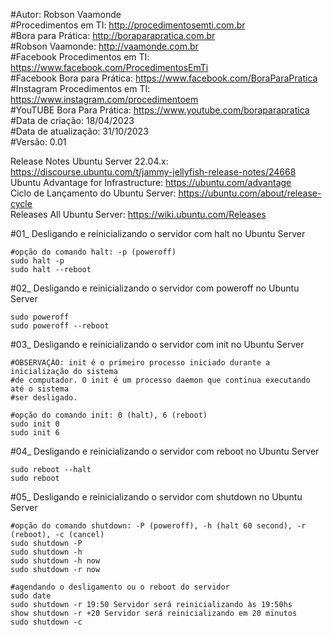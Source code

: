 #Autor: Robson Vaamonde<br>
#Procedimentos em TI: http://procedimentosemti.com.br<br>
#Bora para Prática: http://boraparapratica.com.br<br>
#Robson Vaamonde: http://vaamonde.com.br<br>
#Facebook Procedimentos em TI: https://www.facebook.com/ProcedimentosEmTi<br>
#Facebook Bora para Prática: https://www.facebook.com/BoraParaPratica<br>
#Instagram Procedimentos em TI: https://www.instagram.com/procedimentoem<br>
#YouTUBE Bora Para Prática: https://www.youtube.com/boraparapratica<br>
#Data de criação: 18/04/2023<br>
#Data de atualização: 31/10/2023<br>
#Versão: 0.01<br>

Release Notes Ubuntu Server 22.04.x: https://discourse.ubuntu.com/t/jammy-jellyfish-release-notes/24668<br>
Ubuntu Advantage for Infrastructure: https://ubuntu.com/advantage<br>
Ciclo de Lançamento do Ubuntu Server: https://ubuntu.com/about/release-cycle<br>
Releases All Ubuntu Server: https://wiki.ubuntu.com/Releases

#01_ Desligando e reinicializando o servidor com halt no Ubuntu Server<br>

	#opção do comando halt: -p (poweroff)
	sudo halt -p
	sudo halt --reboot

#02_ Desligando e reinicializando o servidor com poweroff no Ubuntu Server<br>

	sudo poweroff
	sudo poweroff --reboot

#03_ Desligando e reinicializando o servidor com init no Ubuntu Server<br>

	#OBSERVAÇÃO: init é o primeiro processo iniciado durante a inicialização do sistema 
	#de computador. O init é um processo daemon que continua executando até o sistema 
	#ser desligado.

	#opção do comando init: 0 (halt), 6 (reboot)
	sudo init 0
	sudo init 6

#04_ Desligando e reinicializando o servidor com reboot no Ubuntu Server<br>

	sudo reboot --halt
	sudo reboot

#05_ Desligando e reinicializando o servidor com shutdown no Ubuntu Server<br>

	#opção do comando shutdown: -P (poweroff), -h (halt 60 second), -r (reboot), -c (cancel)
	sudo shutdown -P
	sudo shutdown -h
	sudo shutdown -h now
	sudo shutdown -r now
	
	#agendando o desligamento ou o reboot do servidor
	sudo date
	sudo shutdown -r 19:50 Servidor será reinicializando às 19:50hs
	show shutdown -r +20 Servidor será reinicializando em 20 minutos
	sudo shutdown -c